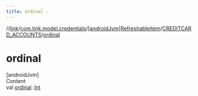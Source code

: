 ```yaml
---
title: ordinal -
---
```

//[link](../../../index.md)/[com.tink.model.credentials](../../index.md)/[[androidJvm]RefreshableItem](../index.md)/[CREDITCARD_ACCOUNTS](index.md)/[ordinal](ordinal.md)



# ordinal  
[androidJvm]  
Content  
val [ordinal](ordinal.md): [Int](https://kotlinlang.org/api/latest/jvm/stdlib/kotlin/-int/index.html)  




